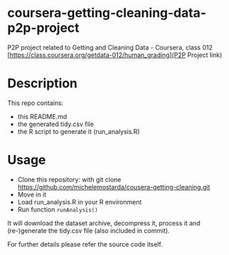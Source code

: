 coursera-getting-cleaning-data-p2p-project
==========================================

P2P project related to Getting and Cleaning Data - Coursera, class 012 [https://class.coursera.org/getdata-012/human_grading](P2P Project link)

# Description
This repo contains:
- this README.md
- the generated tidy.csv file
- the R script to generate it (run_analysis.R)

# Usage

- Clone this repository: with git clone https://github.com/michelemostarda/cousera-getting-cleaning.git
- Move in it
- Load run_analysis.R in your R environment
- Run function ```runAnalysis()```

It will download the dataset archive, decompress it, process it and (re-)generate the tidy.csv file (also included in commit).

For further details please refer the source code itself.
